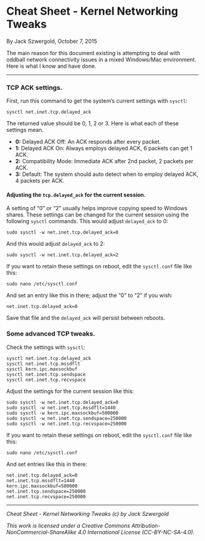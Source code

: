 # Cheat Sheet - Kernel Networking Tweaks

By Jack Szwergold, October 7, 2015

The main reason for this document existing is attempting to deal with oddball network connectivity issues in a mixed Windows/Mac environment. Here is what I know and have done.

***

### TCP ACK settings.

First, run this command to get the system’s current settings with `sysctl`:

    sysctl net.inet.tcp.delayed_ack

The returned value should be 0, 1, 2 or 3. Here is what each of these settings mean.

- **0:** Delayed ACK Off: An ACK responds after every packet.
- **1:** Delayed ACK On: Always employs delayed ACK, 6 packets can get 1 ACK.
- **2:** Compatibility Mode: Immediate ACK after 2nd packet, 2 packets per ACK.
- **3:** Default: The system should auto detect when to employ delayed ACK, 4 packets per ACK.

#### Adjusting the `tcp.delayed_ack` for the current session.

A setting of “0” or “2” usually helps improve copying speed to Windows shares. These settings can be changed for the current session using the following `sysctl` commands. This would adjust `delayed_ack` to 0:

	sudo sysctl -w net.inet.tcp.delayed_ack=0

And this would adjust `delayed_ack` to 2:

	sudo sysctl -w net.inet.tcp.delayed_ack=2

If you want to retain these settings on reboot, edit the `sysctl.conf` file like this:

    sudo nano /etc/sysctl.conf

And set an entry like this in there; adjust the “0” to “2” if you wish:

	net.inet.tcp.delayed_ack=0

Save that file and the `delayed_ack` will persist between reboots.

### Some advanced TCP tweaks.

Check the settings with `sysctl`:

	sysctl net.inet.tcp.delayed_ack
	sysctl net.inet.tcp.mssdflt
	sysctl kern.ipc.maxsockbuf
	sysctl net.inet.tcp.sendspace
	sysctl net.inet.tcp.recvspace

Adjust the settings for the current session like this:

	sudo sysctl -w net.inet.tcp.delayed_ack=0
	sudo sysctl -w net.inet.tcp.mssdflt=1440
	sudo sysctl -w kern.ipc.maxsockbuf=500000
	sudo sysctl -w net.inet.tcp.sendspace=250000
	sudo sysctl -w net.inet.tcp.recvspace=250000

If you want to retain these settings on reboot, edit the `sysctl.conf` file like this:

	sudo nano /etc/sysctl.conf

And set entries like this in there:
	
	net.inet.tcp.delayed_ack=0
	net.inet.tcp.mssdflt=1440
	kern.ipc.maxsockbuf=500000
	net.inet.tcp.sendspace=250000
	net.inet.tcp.recvspace=250000

***

*Cheat Sheet - Kernel Networking Tweaks (c) by Jack Szwergold*

*This work is licensed under a Creative Commons Attribution-NonCommercial-ShareAlike 4.0 International License (CC-BY-NC-SA-4.0).*

